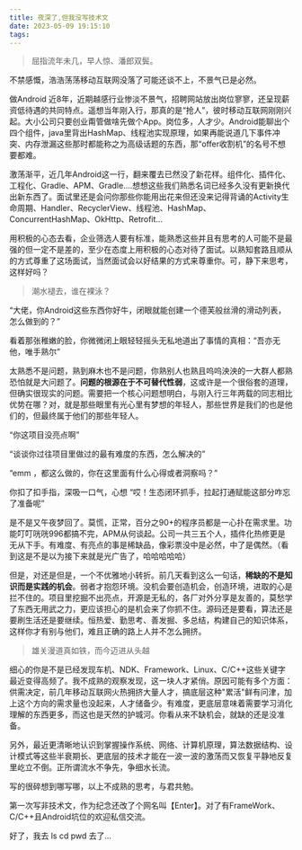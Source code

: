 ```yaml
---
title: 夜深了,但我没写技术文
date: 2023-05-09 19:15:10
tags:
---
```



> 屈指流年未几，早人惊、潘郎双鬓。

不禁感慨，浩浩荡荡移动互联网没落了可能还谈不上，不景气已是必然。

做Android 近8年，近期越感行业惨淡不景气，招聘网站放出岗位寥寥，还呈现薪资低待遇的共同特点。遥想当年刚入行，那真的是“抢人”，彼时移动互联网刚刚兴起。大小公司只要创业甭管做啥先做个App。岗位多，人才少。Android能聊出个四个组件，java里背出HashMap、线程池实现原理，如果再能说道几下事件冲突、内存泄漏这些那时都能称之为高级话题的东西，那“offer收割机”的名号不想要都难。

激荡渐平，近几年Android这一行，翻来覆去已然没了新花样。组件化、插件化、工程化、Gradle、APM、Gradle....想想这些我们熟悉名词已经多久没有更新换代出新东西了。面试里还是会问你那些你能用出花来但还没来记得背诵的Activity生命周期、Handler、RecyclerView、线程池、HashMap、ConcurrentHashMap、OkHttp、Retrofit...

用积极的心态去看，企业筛选人要有标准，能熟悉这些并且有思考的人可能不是最强的但一定不是差的，至少在态度上用积极的心态对待了面试。以熟知套路且顺从的方式尊重了这场面试，当然面试会以好结果的方式来尊重你。可，静下来思考，这样好吗？

> 潮水褪去，谁在裸泳？

“大佬，你Android这些东西你好牛，闭眼就能创建一个德芙般丝滑的滑动列表，怎么做到的？”

看着那张稚嫩的脸，你微微闭上眼轻轻摇头无私地道出了事情的真相：“吾亦无他，唯手熟尔”

太熟悉不是问题，熟到麻木也不是问题，你熟别人也熟且呜呜泱泱的一大群人都熟恐怕就是大问题了。**问题的根源在于不可替代性弱**，这或许是一个很俗套的道理，但确实很现实的问题。需要把一个核心问题想明白，与刚入行三年两载的同志相比优势在哪？对，就是那些眼里有光心里有梦想的年轻人，那些世界是我们的也是他们的，但最终属于他们的那些年轻人。

“你这项目没亮点啊”

“谈谈你过往项目里做过的最有难度的东西，怎么解决的”

“emm ，都这么做的，你在这里面有什么心得或者洞察吗？”

你扣了扣手指，深吸一口气，心想 “哎！生态闭环抓手，拉起打通赋能这部分咋忘了准备呢”

是不是又午夜梦回了。莫慌，正常，百分之90+的程序员都是一心扑在需求里。功能叮叮咣咣996都搞不完，APM从何谈起。公司一共三五个人，插件化热修更是无从下手。有难度、有亮点的事是稀缺品，像彩票没中是必然，中了是偶然。（看到这是不是以为接下来就是光广告了，哈哈哈哈哈）

但是，对还是但是，一个不优雅地小转折。前几天看到这么一句话，**稀缺的不是知识而是实践的机会**。弱者才抱怨环境。没机会要创造机会，创造环境，进取的心是拦不住的。项目里挖掘不出亮点，开源是无私的，各厂对外分享是友善的，莫愁学了东西无用武之力，更应该担心的是机会来了你抓不住。源码还是要看，算法还是要刷生活还是要继续。恒热爱、勤思考、善发掘、多总结，构建自己的知识体系，这样你才有别与他们，难且正确的路上人并不怎么拥挤。

> 雄关漫道真如铁，而今迈进从头越

细心的你是不是已经发现车机、NDK、Framework、Linux、C/C++这些关键字最近变得高频了。我不成熟的观察发现，这一块人才紧俏。原因可能有多个方面：供需决定，前几年移动互联网火热拥挤大量人才，搞底层这种"累活"鲜有问津，加上这个方向的需求量也没起来，人才储备少。有难度，更底层意味着需要学习消化理解的东西更多，而这也是天然的护城河。你看从来不缺机会，就缺的还是没准备。

另外，最近更清晰地认识到掌握操作系统、网络、计算机原理，算法数据结构、设计模式等这些半衰期长、更底层的技术才能在一波一波的激荡而又恢复平静地反复里屹立不倒。正所谓流水不争先，争细水长流。

写的很碎想到哪写哪，以上不成熟的思考，与君共勉。

第一次写非技术文，作为纪念还改了个网名叫【Enter】。对了有FrameWork、C/C++且Android坑位的欢迎私信交流。

好了，我去 ls cd pwd 去了...